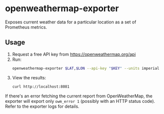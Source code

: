 # openweathermap-exporter

Exposes current weather data for a particular location as a set of Prometheus
metrics.

## Usage

 1. Request a free API key from https://openweathermap.org/api
 2. Run:
    ```bash
    openweathermap-exporter $LAT,$LON --api-key "$KEY" --units imperial
    ```
 3. View the results:
    ```bash
    curl http://localhost:8081
    ```

If there's an error fetching the current report from OpenWeatherMap, the
exporter will export only `owm_error 1` (possibly with an HTTP status code).
Refer to the exporter logs for details.
